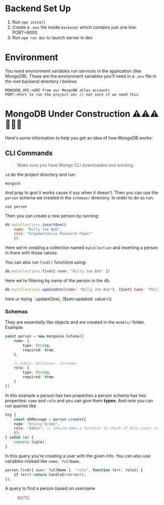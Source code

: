 # Backend Set Up
1. Run `npm install`
2. Create a `.env` file inside `backend/` which contains just one line: PORT=8000
3. Run `npm run dev` to launch server in dev

# Environment
You need environment variables run services in the application (like MongoDB). These are the environment variables you'll need in a `.env` file in the root backend directory *I believe*.
```
MONGODB_URI:<URI from our MongoDB atlas account>
PORT:<Port to run the project on> // not sure if we need this
```

# MongoDB Under Construction ⚠️⚠️⚠️🚧🚧🚧
Here's some information to help you get an idea of how MongoDB works:

## CLI Commands
> Make sure you have Mongo CLI downloaded and working.

`cd` do the project directory and run:
```
mongosh
```
And pray to god it works cause it sux when it doesn't.
Then you can use the `person` schema we created in the `schemas/` directory. In order to do so run:
```
use person
```
Then you can create a new person by running:
```js
db.myCollections.insertOne({ 
    name: "Billy Joe Bob", 
    role: "Argumentative Research Paper" 
    })
```
Here we're creating a collection named `myCollection` and inserting a person in there with those values.

You can also run `find()` functions using:
```js
db.myCollections.find({ name: "Billy Joe Bob" })
```
Here we're filtering by name of the person in the db.

```js
db.myCollections.updateOne({name: "Billy Joe Bob"}, {$set{ name: "Phil" }})
```
here ur doing `.updateOne(<filter>, {$set<updated: value>})

### Schemas
They are essentially like objects and are created in the `models/` folder.
Example:
```ts
const person = new mongoose.Schema({
    name: {
        type: String,
        required: true,
    },

    // Admin, Volunteer, Customer
    role: {
        type: String,
        required: true,
    }
})
```
In this example a person has two properties a person schema has two properties: `name` and `role` and you can give them **types**. And now you can run queries like
```ts
try {
    const dbMessage = person.create({
    name: "Drizzy Drake",
    role: "Admin", // should make a function to check if Role input is valid
    });
} catch (e) {
    console.log(e);
}
```
In this query you're creating a user with the given info. You can also use variables instead like `name: fullName`.
```ts
person.find({ user: fullName }, "role", function (err, roles) {
    if (err) return handleError(err);
});

```
A query to find a person based on username
>NOTE: 